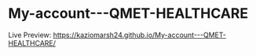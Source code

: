 # My-account---QMET-HEALTHCARE
Live Preview:   https://kaziomarsh24.github.io/My-account---QMET-HEALTHCARE/
